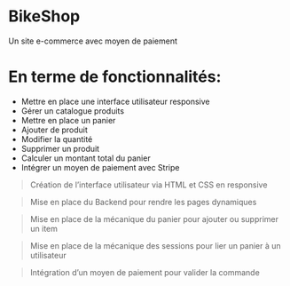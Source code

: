 # BikeShop

Un site e-commerce avec moyen de paiement

# En terme de fonctionnalités:

- Mettre en place une interface utilisateur responsive
- Gérer un catalogue produits
- Mettre en place un panier
- Ajouter de produit
- Modifier la quantité
- Supprimer un produit
- Calculer un montant total du panier
- Intégrer un moyen de paiement avec Stripe

> Création de l’interface utilisateur via HTML et CSS en responsive

> Mise en place du Backend pour rendre les pages dynamiques

> Mise en place de la mécanique du panier pour ajouter ou supprimer un item

> Mise en place de la mécanique des sessions pour lier un panier à un utilisateur

> Intégration d’un moyen de paiement pour valider la commande
